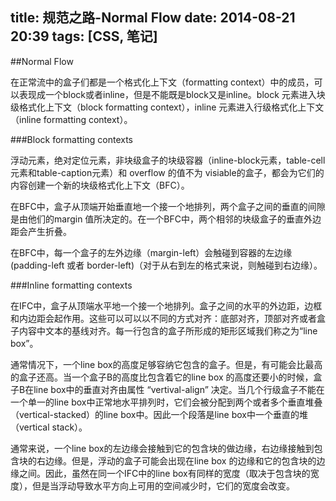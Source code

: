 title: 规范之路-Normal Flow
date: 2014-08-21 20:39
tags: [CSS, 笔记]
---

##Normal Flow

在正常流中的盒子们都是一个格式化上下文（formatting context）中的成员，可以表现成一个block或者inline，但是不能既是block又是inline。block 元素进入块级格式化上下文（block formatting context），inline 元素进入行级格式化上下文（inline formatting context）。

###Block formatting contexts

浮动元素，绝对定位元素，非块级盒子的块级容器（inline-block元素，table-cell元素和table-caption元素）和 overflow 的值不为 visiable的盒子，都会为它们的内容创建一个新的块级格式化上下文（BFC）。

在BFC中，盒子从顶端开始垂直地一个接一个地排列，两个盒子之间的垂直的间隙是由他们的margin 值所决定的。在一个BFC中，两个相邻的块级盒子的垂直外边距会产生折叠。

在BFC中，每一个盒子的左外边缘（margin-left）会触碰到容器的左边缘(padding-left 或者 border-left)（对于从右到左的格式来说，则触碰到右边缘）。

###Inline formatting contexts

在IFC中，盒子从顶端水平地一个接一个地排列。盒子之间的水平的外边距，边框和内边距会起作用。这些可以可以以不同的方式对齐：底部对齐，顶部对齐或者盒子内容中文本的基线对齐。每一行包含的盒子所形成的矩形区域我们称之为“line box”。

通常情况下，一个line box的高度足够容纳它包含的盒子。但是，有可能会比最高的盒子还高。当一个盒子B的高度比包含着它的line box 的高度还要小的时候，盒子B在line box中的垂直对齐由属性 “vertival-align” 决定。当几个行级盒子不能在一个单一的line box中正常地水平排列时，它们会被分配到两个或者多个垂直堆叠（vertical-stacked）的line box中。因此一个段落是line box中一个垂直的堆（vertical stack）。

通常来说，一个line box的左边缘会接触到它的包含块的做边缘，右边缘接触到包含块的右边缘。但是，浮动的盒子可能会出现在line box 的边缘和它的包含块的边缘之间。因此，虽然在同一个IFC中的line box有同样的宽度（取决于包含块的宽度），但是当浮动导致水平方向上可用的空间减少时，它们的宽度会改变。





